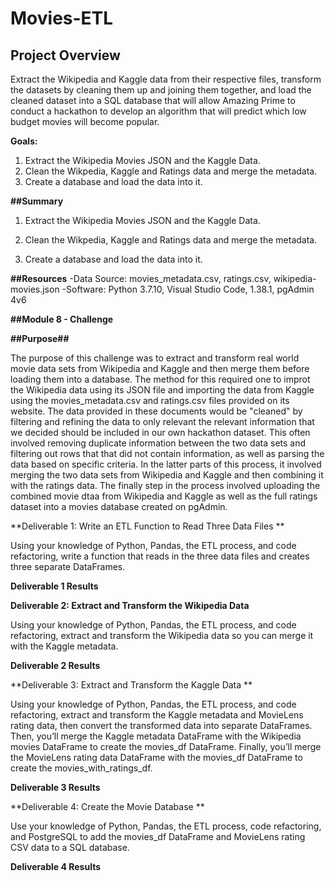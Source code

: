 # Movies-ETL

## Project Overview

Extract the Wikipedia and Kaggle data from their respective files, transform the datasets by cleaning them up and joining them together, and load the cleaned dataset into a SQL database that will allow Amazing Prime to conduct a hackathon to develop an algorithm that will predict which low budget movies will become popular.

**Goals:**

1. Extract the Wikipedia Movies JSON and the Kaggle Data.
2. Clean the Wikpedia, Kaggle and Ratings data and merge the metadata.
3. Create a database and load the data into it.
     

**##Summary**

1. Extract the Wikipedia Movies JSON and the Kaggle Data.

2. Clean the Wikpedia, Kaggle and Ratings data and merge the metadata.

3. Create a database and load the data into it.




**##Resources**
-Data Source: movies_metadata.csv, ratings.csv, wikipedia-movies.json
-Software: Python 3.7.10, Visual Studio Code, 1.38.1, pgAdmin 4v6


**##Module 8 - Challenge** 

**##Purpose##**

The purpose of this challenge was to extract and transform real world movie data sets from Wikipedia and Kaggle and then merge them before loading them into a database. The method for this required one to improt the Wikipedia data using its JSON file and importing the data from Kaggle using the movies_metadata.csv and ratings.csv files provided on its website. The data provided in these documents would be "cleaned" by filtering and refining the data to only relevant the relevant information that we decided should be included in our own hackathon dataset. This often involved removing duplicate information between the two data sets and filtering out rows that that did not contain information, as well as parsing the data based on specific criteria. In the latter parts of this process, it involved merging the two data sets from Wikipedia and Kaggle and then combining it with the ratings data. The finally step in the process involved uploading the combined movie dtaa from Wikipedia and Kaggle as well as the full ratings dataset into a movies database created on pgAdmin. 




**Deliverable 1: Write an ETL Function to Read Three Data Files **

Using your knowledge of Python, Pandas, the ETL process, and code refactoring, write a function that reads in the three data files and creates three separate DataFrames.


**Deliverable 1 Results**


**Deliverable 2: Extract and Transform the Wikipedia Data**

Using your knowledge of Python, Pandas, the ETL process, and code refactoring, extract and transform the Wikipedia data so you can merge it with the Kaggle metadata.


**Deliverable 2 Results**



**Deliverable 3: Extract and Transform the Kaggle Data **

Using your knowledge of Python, Pandas, the ETL process, and code refactoring, extract and transform the Kaggle metadata and MovieLens rating data, then convert the transformed data into separate DataFrames. Then, you’ll merge the Kaggle metadata DataFrame with the Wikipedia movies DataFrame to create the movies_df DataFrame. Finally, you’ll merge the MovieLens rating data DataFrame with the movies_df DataFrame to create the movies_with_ratings_df.


**Deliverable 3 Results**


**Deliverable 4: Create the Movie Database **

Use your knowledge of Python, Pandas, the ETL process, code refactoring, and PostgreSQL to add the movies_df DataFrame and MovieLens rating CSV data to a SQL database.

**Deliverable 4 Results**
